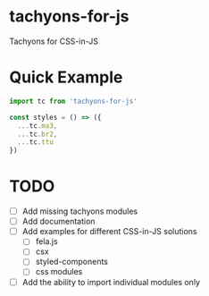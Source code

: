 # tachyons-for-js
Tachyons for CSS-in-JS

# Quick Example

```js
import tc from 'tachyons-for-js'

const styles = () => ({
  ...tc.ma3,
  ...tc.br2,
  ...tc.ttu
})
```

# TODO
- [ ] Add missing tachyons modules
- [ ] Add documentation
- [ ] Add examples for different CSS-in-JS solutions
  - [ ] fela.js
  - [ ] csx
  - [ ] styled-components
  - [ ] css modules
  
- [ ] Add the ability to import individual modules only
